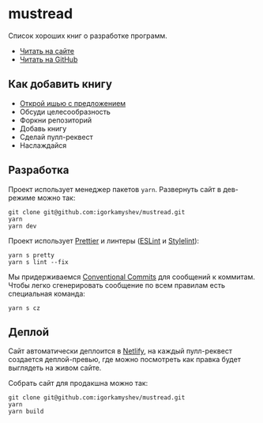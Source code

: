 # mustread

Список хороших книг о разработке программ.
+ [Читать на сайте](https://read.kamyshev.me)
+ [Читать на GitHub](./mustread.md)

## Как добавить книгу
+ [Открой ишью с предложением](https://github.com/igorkamyshev/mustread/issues/new)
+ Обсуди целесообразность
+ Форкни репозиторий
+ Добавь книгу
+ Сделай пулл-реквест
+ Наслаждайся

## Разработка

Проект использует менеджер пакетов `yarn`. Развернуть сайт в дев-режиме можно так:
```
git clone git@github.com:igorkamyshev/mustread.git
yarn
yarn dev
```

Проект использует [Prettier](https://prettier.io) и линтеры ([ESLint](https://eslint.org) и [Stylelint](https://stylelint.io)):
```
yarn s pretty
yarn s lint --fix
```

Мы придерживаемся [Conventional Commits](https://www.conventionalcommits.org/en/v1.0.0/) для сообщений к коммитам. Чтобы легко сгенерировать сообщение по всем правилам есть специальная команда:
```
yarn s cz
```

## Деплой

Сайт автоматически деплоится в [Netlify](http://netlify.com/), на каждый пулл-реквест создается деплой-превью, где можно посмотреть как правка будет выглядеть на живом сайте.

Собрать сайт для продакшна можно так:
```
git clone git@github.com:igorkamyshev/mustread.git
yarn
yarn build
```
